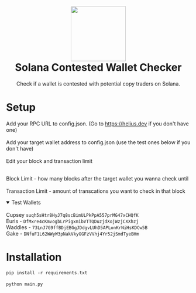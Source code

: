 <h1 align="center">
	<img src="https://i.imgur.com/rA7czJZ.png" width="150px"><br>
    Solana Contested Wallet Checker
</h1>
<p align="center">
	Check if a wallet is contested with potential copy traders on Solana. 
</p>
<h1 align="left">
Setup
</h1>

Add your RPC URL to config.json. (Go to https://helius.dev if you don't have one)<br><br>
Add your target wallet address to config.json (use the test ones below if you don't have)<br><br>
Edit your block and transaction limit<br><br>

Block Limit - how many blocks after the target wallet you wanna check until<br><br>
Transaction Limit - amount of transcations you want to check in that block

<details open>
<summary>Test Wallets</summary>
<br>
Cupsey <code>suqh5sHtr8HyJ7q8scBimULPkPpA557prMG47xCHQfK</code><br>
Euris - <code>DfMxre4cKmvogbLrPigxmibVTTQDuzjdXojWzjCXXhzj</code><br>
Waddles - <code>73LnJ7G9ffBDjEBGgJDdgvLUhD5APLonKrNiHsKDCw5B</code><br>
Gake - <code>DNfuF1L62WWyW3pNakVkyGGFzVVhj4Yr52jSmdTyeBHm</code>
</details>

<h1 align="left">
Installation
</h1>

`
pip install -r requirements.txt
`
<br><br>
`
python main.py
`
